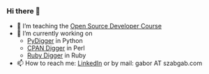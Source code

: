 ### Hi there 👋

- 🤔 I’m teaching the [Open Source Developer Course](https://osdc.code-maven.com/)
- 🔭 I’m currently working on
  - [PyDigger](https://pydigger.com/) in Python
  - [CPAN Digger](https://cpan-digger.perlmaven.com/) in Perl
  - [Ruby Digger](https://ruby-digger.code-maven.com/) in Ruby
- 📫 How to reach me: [LinkedIn](https://www.linkedin.com/in/szabgab/) or by mail: gabor AT szabgab.com


<!--

Here are some ideas to get you started:
- 🤔 I’m looking for open source projects that would like to receive help in creating test, setting up linters, configuring CI (GitHub Actions) [see](https://code-maven.com/os)

- 👯 I am looking for people to do [remote pair programming sessions](https://code-maven.com/live) on Open Source projects.
- 🤔 I’m looking for help with ...
- 💬 Ask me about ...
- 😄 Pronouns: ...
- ⚡ Fun fact: ...
-->
